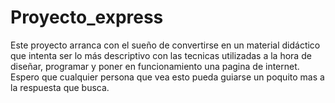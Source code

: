 # Proyecto_express

Este proyecto arranca con el sueño de convertirse en un material didáctico que intenta ser lo más descriptivo con las tecnicas utilizadas a la hora de diseñar, programar y poner en funcionamiento una pagina de internet. Espero que cualquier persona que vea esto pueda guiarse un poquito mas a la respuesta que busca.
